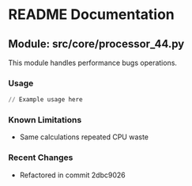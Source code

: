 # README Documentation

## Module: src/core/processor_44.py

This module handles performance bugs operations.

### Usage

```python
// Example usage here
```

### Known Limitations

- Same calculations repeated CPU waste

### Recent Changes

- Refactored in commit 2dbc9026
